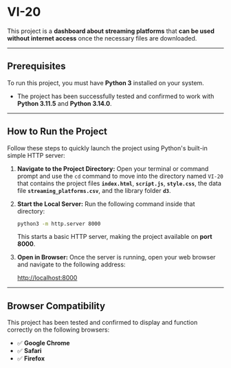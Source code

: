 # VI-20

This project is a **dashboard about streaming platforms** that **can be used without internet access** once the necessary files are downloaded. 

***

## Prerequisites

To run this project, you must have **Python 3** installed on your system.

* The project has been successfully tested and confirmed to work with **Python 3.11.5** and **Python 3.14.0**.

***

## How to Run the Project

Follow these steps to quickly launch the project using Python's built-in simple HTTP server:

1.  **Navigate to the Project Directory:**
    Open your terminal or command prompt and use the `cd` command to move into the directory named `VI-20` that contains the project files **`index.html`**, **`script.js`**, **`style.css`**, the data file **`streaming_platforms.csv`**, and the library folder **`d3`**.

2.  **Start the Local Server:**
    Run the following command inside that directory:

    ```bash
    python3 -m http.server 8000
    ```
    This starts a basic HTTP server, making the project available on **port 8000**.

3.  **Open in Browser:**
    Once the server is running, open your web browser and navigate to the following address:

    [http://localhost:8000](http://localhost:8000)

***

## Browser Compatibility

This project has been tested and confirmed to display and function correctly on the following browsers:

* ✅ **Google Chrome**
* ✅ **Safari**
* ✅ **Firefox**